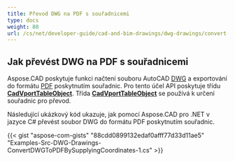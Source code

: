 ```yaml
---
title: Převod DWG na PDF s souřadnicemi
type: docs
weight: 80
url: /cs/net/developer-guide/cad-and-bim-drawings/dwg-drawings/convert-dwg-to-dwf-with-coordinatesconvert-dwg-to-pdf-with-coordinates/
---
```



## **Jak převést DWG na PDF s souřadnicemi**

Aspose.CAD poskytuje funkci načtení souboru AutoCAD [DWG](https://docs.fileformat.com/cad/dwg/) a exportování do formátu [PDF](https://docs.fileformat.com/pdf/) poskytnutím souřadnic. Pro tento účel API poskytuje třídu [**CadVportTableObject**](https://reference.aspose.com/cad/net/aspose.cad.fileformats.cad.cadtables/cadvporttableobject). Třída [**CadVportTableObject**](https://reference.aspose.com/cad/net/aspose.cad.fileformats.cad.cadtables/cadvporttableobject) se používá k určení souřadnic pro převod.

Následující ukázkový kód ukazuje, jak pomocí Aspose.CAD pro .NET v jazyce C# převést soubor DWG do formátu PDF poskytnutím souřadnic.

{{< gist "aspose-com-gists" "88cdd0899132edaf0afff77d33d11ae5" "Examples-Src-DWG-Drawings-ConvertDWGToPDFBySupplyingCoordinates-1.cs" >}}
